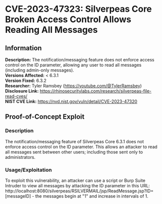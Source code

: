 # CVE-2023-47323: Silverpeas Core Broken Access Control Allows Reading All Messages

## Information
**Description:** The notification/messaging feature does not enforce access control on the ID parameter, allowing any user to read all messages (including admin-only messages). <br> 
**Versions Affected:** < 6.3.1 <br> 
**Version Fixed:** 6.3.2  <br> 
**Researcher:** Tyler Ramsbey (https://youtube.com/@TylerRamsbey)  
**Disclosure Link:** https://rhinosecuritylabs.com/research/silverpeas-file-read-cves/  
**NIST CVE Link:** https://nvd.nist.gov/vuln/detail/CVE-2023-47320  

## Proof-of-Concept Exploit
### Description
The notification/messaging feature of Silverpeas Core 6.3.1 does not enforce access control on the ID parameter. This allows an attacker to read all messages sent between other users; including those sent only to administrators. 

### Usage/Exploitation
To exploit this vulnerability, an attacker can use a script or Burp Suite Intruder to view all messages by attacking the ID parameter in this URL: http://localhost:8080/silverpeas/RSILVERMAIL/jsp/ReadMessage.jsp?ID=[messageID] - the messages begin at "1" and increase in intervals of 1. 
